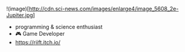 !(image)[http://cdn.sci-news.com/images/enlarge4/image_5608_2e-Jupiter.jpg]

- programming & science enthusiast
- 🎮 Game Developer
- https://riift.itch.io/
